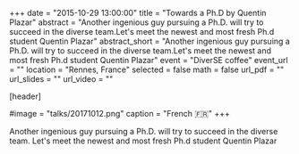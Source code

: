 +++
date = "2015-10-29 13:00:00"
title = "Towards a Ph.D by Quentin Plazar"
abstract = "Another ingenious guy pursuing a Ph.D. will try to succeed in the diverse team.Let's meet the newest and most fresh Ph.d student Quentin Plazar"
abstract_short = "Another ingenious guy pursuing a Ph.D. will try to succeed in the diverse team.Let's meet the newest and most fresh Ph.d student Quentin Plazar"
event = "DiverSE coffee"
event_url = ""
location = "Rennes, France"
selected = false
math = false
url_pdf = ""
url_slides = ""
url_video = ""


[header]

#image = "talks/20171012.png"
caption = "French :fr:"
+++


Another ingenious guy pursuing a Ph.D. will try to succeed in the diverse team.
Let's meet the newest and most fresh Ph.d student Quentin Plazar
